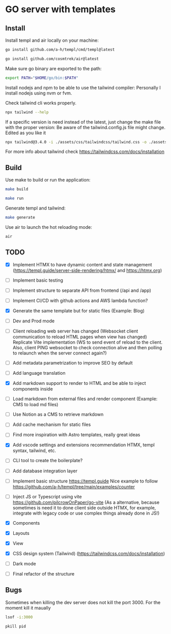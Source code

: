 # GO server with templates

## Install

Install templ and air locally on your machine:

```bash
go install github.com/a-h/templ/cmd/templ@latest
```

```bash
go install github.com/cosmtrek/air@latest
```

Make sure go binary are exported to the path:

```bash
export PATH="$HOME/go/bin:$PATH"
```

Install nodejs and npm to be able to use the tailwind compiler:
Personally I install nodejs using nvm or fvm.

Check tailwind cli works properly.

```bash
npx tailwind --help
```

If a specific version is need instead of the latest, just change the make file with the proper version:
Be aware of the tailwind.config.js file might change. Edited as you like it

```bash
npx tailwind@3.4.0 -i ./assets/css/tailwindcss/tailwind.css -o ./assets/css/tailwindcss/dist/style.css
```

For more info about tailwind check https://tailwindcss.com/docs/installation

## Build

Use make to build or run the application:

```bash
make build
```

```bash
make run
```

Generate templ and tailwind:

```bash
make generate
```

Use air to launch the hot reloading mode:

```bash
air
```

## TODO

- [x] Implement HTMX to have dynamic content and state management (https://templ.guide/server-side-rendering/htmx/ and https://htmx.org)

- [ ] Implement basic testing
- [ ] Implement structure to separate API from frontend (/api and /app)
- [ ] Implement CI/CD with github actions and AWS lambda function?
- [x] Generate the same template but for static files (Example: Blog)
- [ ] Dev and Prod mode
- [ ] Client reloading web server has changed (Websocket client communication to reload HTML pages when view has changed) Replicate Vite implementation (WS to send event of reload to the client. Also, client PING websocket to check connection alive and then polling to relaunch when the server connect again?)
- [ ] Add metadata parametrization to improve SEO by default
- [ ] Add language translation
- [x] Add markdown support to render to HTML and be able to inject components inside
- [ ] Load markdown from external files and render component (Example: CMS to load md files)
- [ ] Use Notion as a CMS to retrieve markdown
- [ ] Add cache mechanism for static files
- [ ] Find more inspiration with Astro templates, really great ideas
- [x] Add vscode settings and extensions recommendation HTMX, templ syntax, tailwind, etc.
- [ ] CLI tool to create the boilerplate?
- [ ] Add database integration layer
- [ ] Implement basic structure https://templ.guide Nice example to follow https://github.com/a-h/templ/tree/main/examples/counter
- [ ] Inject JS or Typescript using vite https://github.com/pilcrowOnPaper/go-vite (As a alternative, because sometimes is need it to done client side outside HTMX, for example, integrate with legacy code or use complex things already done in JS!)

- [x] Components
- [x] Layouts
- [x] View
- [x] CSS design system (Tailwind) (https://tailwindcss.com/docs/installation)
- [ ] Dark mode
- [ ] Final refactor of the structure

## Bugs

Sometimes when killing the dev server does not kill the port 3000. For the moment kill it maually

```bash
lsof -i:3000

pkill pid
```
